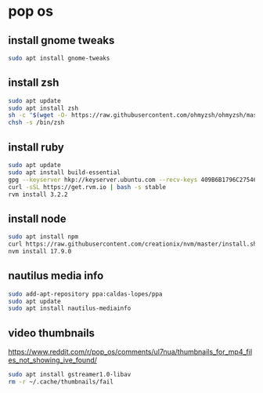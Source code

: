 pop os
===

install gnome tweaks
---
```bash
sudo apt install gnome-tweaks
```

install zsh
---
```bash
sudo apt update
sudo apt install zsh
sh -c "$(wget -O- https://raw.githubusercontent.com/ohmyzsh/ohmyzsh/master/tools/install.sh)"
chsh -s /bin/zsh
```

install ruby
---
```bash
sudo apt update
sudo apt install build-essential
gpg --keyserver hkp://keyserver.ubuntu.com --recv-keys 409B6B1796C275462A1703113804BB82D39DC0E3 7D2BAF1CF37B13E2069D6956105BD0E739499BDB
curl -sSL https://get.rvm.io | bash -s stable
rvm install 3.2.2
```

install node
---
```bash
sudo apt install npm
curl https://raw.githubusercontent.com/creationix/nvm/master/install.sh | bash
nvm install 17.9.0
```

nautilus media info
---
```bash
sudo add-apt-repository ppa:caldas-lopes/ppa
sudo apt update
sudo apt install nautilus-mediainfo
```

video thumbnails
---
https://www.reddit.com/r/pop_os/comments/ul7nua/thumbnails_for_mp4_files_not_showing_ive_found/

```bash
sudo apt install gstreamer1.0-libav
rm -r ~/.cache/thumbnails/fail
```
